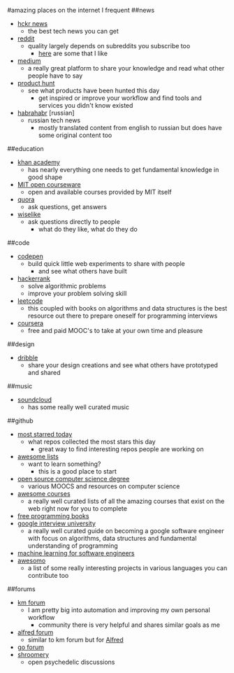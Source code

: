 #amazing places on the internet I frequent
##news
- [hckr news](http://hckrnews.com/)
	- the best tech news you can get
- [reddit](http://www.reddit.com/)
	- quality largely depends on subreddits you subscribe too
		- [here](https://github.com/nikitavoloboev/awesome-reddit) are some that I like
- [medium](https://medium.com/browse/top)
	- a really great platform to share your knowledge and read what other people have to say
- [product hunt](https://www.producthunt.com)
	- see what products have been hunted this day 
		- get inspired or improve your workflow and find tools and services you didn't know existed
- [habrahabr](http://habrahabr.ru/top/) [russian] 
	- russian tech news
		- mostly translated content from english to russian but does have some original content too

##education
- [khan academy](http://www.khanacademy.org/)
	- has nearly everything one needs to get fundamental knowledge in good shape
- [MIT open courseware](http://ocw.mit.edu/courses/)
	- open and available courses provided by MIT itself
- [quora](https://www.quora.com)
	- ask questions, get answers
- [wiselike](https://wiselike.com)
	- ask questions directly to people 
		- what do they like, what do they do

##code
- [codepen](http://codepen.io/)
	- build quick little web experiments to share with people
		- and see what others have built
- [hackerrank](https://www.hackerrank.com)
	- solve algorithmic problems
	- improve your problem solving skill
- [leetcode](https://leetcode.com/)
	- this coupled with books on algorithms and data structures is the best resource out there to prepare oneself for programming interviews
- [coursera](https://www.coursera.org)
	- free and paid MOOC's to take at your own time and pleasure

##design
- [dribble](https://dribbble.com/shots)
	- share your design creations and see what others have prototyped and shared

##music
- [soundcloud](https://soundcloud.com/stream)
	- has some really well curated music

##github
- [most starred today](https://github.com/trending)
	- what repos collected the most stars this day
		- great way to find interesting repos people are working on
- [awesome lists](https://github.com/sindresorhus/awesome)
	- want to learn something?
		- this is a good place to start
- [open source computer science degree](https://github.com/open-source-society/computer-science-and-engineering#introduction)
	- various MOOCS and resources on computer science
- [awesome courses](https://github.com/prakhar1989/awesome-courses)
	- a really well curated lists of all the amazing courses that exist on the web right now for you to complete
- [free programming books](https://github.com/vhf/free-programming-books/blob/master/free-programming-books.md)
- [google interview university](https://github.com/jwasham/google-interview-university)
	- a really well curated guide on becoming a google software engineer with focus on algorithms, data structures and fundamental understanding of programming
- [machine learning for software engineers](https://github.com/ZuzooVn/machine-learning-for-software-engineers)
- [awesomo](https://github.com/lk-geimfari/awesomo)
	- a list of some really interesting projects in various languages you can contribute too


##forums
- [km forum](https://forum.keyboardmaestro.com/latest)
	- I am pretty big into automation and improving my own personal workflow
		- community there is very helpful and shares similar goals as me
- [alfred forum](http://www.alfredforum.com/)
	- similar to km forum but for [Alfred](https://www.alfredapp.com)
- [go forum](https://forum.golangbridge.org/)
- [shroomery](https://www.shroomery.org/)
	- open psychedelic discussions

